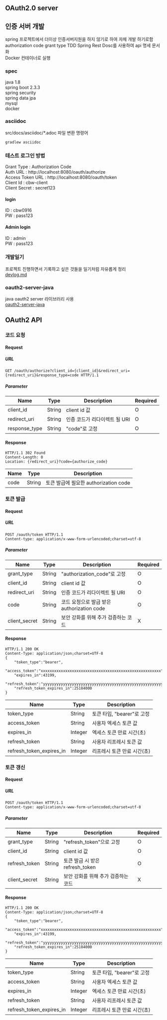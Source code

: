 ## OAuth2.0 server

## 인증 서버 개발
spring 프로젝트에서 더이상 인증서버지원을 하지 않기로 하여 자체 개발 하기로함   
authorization code grant type
TDD
Spring Rest Dosc를 사용하여 api 명세 문서화  
Docker 컨테이너로 실행


### spec
java 1.8  
spring boot 2.3.3  
  spring security  
  spring data jpa  
mysql  
docker


### asciidoc
src/docs/asciidoc/*.adoc 파일 변환 명령어
```
gradlew asciidoc
```

### 테스트 로그인 방법
Grant Type : Authorization Code  
Auth URL : http://localhost:8080/oauth/authorize  
Access Token URL : http://localhost:8080/oauth/token  
Client Id : cbw-client  
Client Secret : secret123  

#### login  
ID : cbw0916  
PW : pass123  
#### Admin login 
ID : admin    
PW : pass123  

### 개발일기
프로젝트 진행하면서 기록하고 싶은 것들을 일기처럼 자유롭게 정리  
[devlog.md](https://github.com/ByeongUkChoi/oauth2-server-spring-example/blob/master/DevLog.md)

### oauth2-server-java
java oauth2 server 라이브러리 사용  
[oauth2-server-java](https://github.com/ByeongUkChoi/oauth2-server-java)  

## OAuth2 API
### 코드 요청
#### Request
##### URL
```http request
GET /oauth/authorize?client_id={client_id}&redirect_uri={redirect_uri}&response_type=code HTTP/1.1
```
##### Parameter
|Name           |Type   |Description|Required|
|---------------|-------|-----------|--------|
|client_id      |String |client id 값|O|
|redirect_uri   |String |인증 코드가 리다이렉트 될 URI|O|
|response_type  |String |"code"로 고정|O|
#### Response
```http request
HTTP/1.1 302 Found
Content-Length: 0
Location: {redirect_uri}?code={authorize_code}
```
|Name   |Type   |Description|
|-------|-------|-----------|
|code   |String |토큰 발급에 필요한 authorization code|

### 토큰 발급
#### Request
##### URL
```http request
POST /oauth/token HTTP/1.1
Content-type: application/x-www-form-urlencoded;charset=utf-8
```
##### Parameter
|Name           |Type   |Description|Required|
|---------------|-------|-----------|--------|
|grant_type     |String |"authorization_code"로 고정|O|
|client_id      |String |client id 값|O|
|redirect_uri   |String |인증 코드가 리다이렉트 될 URI|O|
|code           |String |코드 요청으로 발급 받은 authorization code|O|
|client_secret  |String |보안 강화를 위해 추가 검증하는 코드|X|
#### Response
```http request
HTTP/1.1 200 OK
Content-Type: application/json;charset=UTF-8
{
    "token_type":"bearer",
    "access_token":"xxxxxxxxxxxxxxxxxxxxxxxxxxxxxxxxxxxxxxxxxxxxxxxxxxxxxx",
    "expires_in":43199,
    "refresh_token":"yyyyyyyyyyyyyyyyyyyyyyyyyyyyyyyyyyyyyyyyyyyyyyyyyyyyyy",
    "refresh_token_expires_in":25184000
}
```
|Name                       |Type   |Description|
|---------------------------|-------|-----------|
|token_type                 |String |토큰 타입, "bearer"로 고정|
|access_token               |String |사용자 엑세스 토큰 값|
|expires_in                 |Integer|엑세스 토큰 만료 시간(초)|
|refresh_token              |String |사용자 리프레시 토큰 값|
|refresh_token_expires_in   |Integer|리프레시 토큰 만료 시간(초)|
### 토큰 갱신
#### Request
##### URL
```http request
POST /oauth/token HTTP/1.1
Content-type: application/x-www-form-urlencoded;charset=utf-8
```
##### Parameter
|Name           |Type   |Description|Required|
|---------------|-------|-----------|--------|
|grant_type     |String |"refresh_token"으로 고정|O|
|client_id      |String |client id 값|O|
|refresh_token  |String |토큰 발급 시 받은 refresh_token|O|
|client_secret  |String |보안 강화를 위해 추가 검증하는 코드|X|
#### Response
```http request
HTTP/1.1 200 OK
Content-Type: application/json;charset=UTF-8
{
    "token_type":"bearer",
    "access_token":"xxxxxxxxxxxxxxxxxxxxxxxxxxxxxxxxxxxxxxxxxxxxxxxxxxxxxx",
    "expires_in":43199,
    "refresh_token":"yyyyyyyyyyyyyyyyyyyyyyyyyyyyyyyyyyyyyyyyyyyyyyyyyyyyyy",
    "refresh_token_expires_in":25184000
}
```
|Name                       |Type   |Description|
|---------------------------|-------|-----------|
|token_type                 |String |토큰 타입, "bearer"로 고정|
|access_token               |String |사용자 엑세스 토큰 값|
|expires_in                 |Integer|엑세스 토큰 만료 시간(초)|
|refresh_token              |String |사용자 리프레시 토큰 값|
|refresh_token_expires_in   |Integer|리프레시 토큰 만료 시간(초)|
